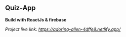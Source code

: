 ## Quiz-App
**Build with ReactJs & firebase**

*Project live link: https://adoring-allen-4dffe8.netlify.app/*
